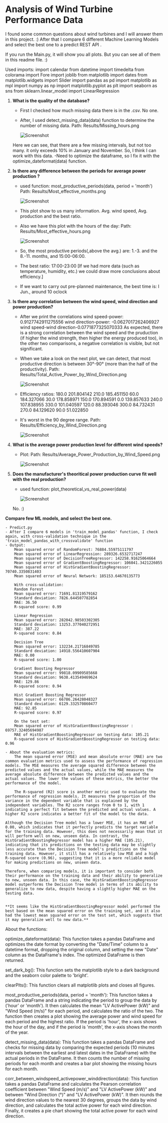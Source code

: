 # Analysis of Wind Turbine Performance Data

I found some common questions about wind turbines and I will answer them in this project. :)
After that I compare 6 different Machine Learning Models and select the best one to a predict REST API .

If you run the Main.py, it will show you all plots. But you can see all of them in this readme file. :)

Used imports:
    import calendar
    from datetime import timedelta
    from colorama import Fore
    import joblib
    from matplotlib import dates
    from matplotlib.widgets import Slider
    import pandas as pd
    import matplotlib as mpl
    import numpy as np
    import matplotlib.pyplot as plt
    import seaborn as sns
    from sklearn.linear_model import LinearRegression

1. **What is the quality of the database?**
    - First I checked how much missing data there is in the .csv. No one.
    - After, I used detect_missing_data(data) function to determine the number of missing data.
        Path: Results/Missing_hours.png

        ![Screenshot](Results/Missing_hours.png)

    Here we can see, that there are a few missing intervals, but not too many. it only exceeds 10% in January and November. So, I think I can work with this data.
    -Need to optimize the dataframe, so I fix it with the optimize_dateformat(data) function.

2. **Is there any difference between the periods for average power production ?**
    - used function: most_productive_periods(data, period = 'month')
        Path: Results/Most_effective_months.png

        ![Screenshot](Results/Most_effective_months.png)

    - This plot show to us many information. Avg. wind speed, Avg. production and the best ratio. 
    - Also we have this plot with the hours of the day:
        Path: Results/Most_effective_hours.png

        ![Screenshot](Results/Most_effective_hours.png)

    - So, the most productive periods(,above the avg.) are: 1.-3. and the 8.-11. months, and 15:00-06:00.
    - The best ratio: 17:00-23:00 [If we had more data (such as temperature, humidity, etc.) we could draw more conclusions about efficiency.]
    - If we want to carry out pre-planned maintenance, the best time is: I Jun., around 10 oclock

3. **Is there any correlation between the wind speed, wind direction and power production?**
    - After we print the correlations
        wind speed-power: 0.9127742911275556
        wind direction-power: -0.0627017262406927
        wind speed-wind direction-0.0771877325070333
    As expected, there is a strong correlation between the wind speed and the pruduction (if higher the wind strength, then higher the energy produced too), in the other two comparisons, a negative correlation is visible, but not significant.
    - When we take a look on the next plot, we can detect, that most productive direction is between 30°-90° (more than the half of the productivity).
        Path: Results/Total_Active_Power_by_Wind_Direction.png

        ![Screenshot](Results/Total_Active_Power_by_Wind_Direction.png)

    - Efficiency ratios:
        180.0                       201.804142
        210.0                       185.451150
        60.0                        184.327066
        30.0                        178.858971
        150.0                       170.894591
        0.0                         139.857633
        240.0                       107.838955
        330.0                       101.040597
        120.0                        88.393046
        300.0                        84.732431
        270.0                        84.129620
        90.0                         51.022850

    - It's worst in the 90 degree range.
        Path: Results/Efficiency_by_Wind_Direction.png

        ![Screenshot](Results/Efficiency_by_Wind_Direction.png)

4. **What is the average power production level for different wind speeds?**
    - Plot:
        Path: Results/Average_Power_Production_by_Wind_Speed.png


        ![Screenshot](Results/Average_Power_Production_by_Wind_Speed.png)

5. **Does the manufacturer's theoritical power production curve fit well with the real production?**
    - used function: plot_theoretical_vs_real_power(data)

        ![Screenshot](Results/Theoretical_vs_real_power.png)

    No. :)


**Compare few ML models, and select the best one.**

    - Predict.py
    - After I compare 6 models in 'train_model_pandas' function, I check again, with cross-validation technique in the  'train_model_pandas_with_crossvalidate' function
    - Output:
        Mean squared error of RandomForest: 76884.55975111797
        Mean squared error of LinearRegression: 289326.6532717247
        Mean squared error of DecisionTreeRegressor: 142258.91625064664
        Mean squared error of GradientBoostingRegressor: 106041.3421226055
        Mean squared error of HistGradientBoostingRegressor: 70740.3350831403
        Mean squared error of Neural Network: 185153.64670135773

        With cross-validation:
        Random Forest
        Mean squared error: 71691.81319579162
        Standard deviation: 7826.644507782854
        MAE: 36.50
        R-squared score: 0.99

        Linear Regression
        Mean squared error: 282042.98503302305
        Standard deviation: 13253.377040272951
        MAE: 387.22
        R-squared score: 0.84

        Decision Tree
        Mean squared error: 132234.21716849785
        Standard deviation: 14918.556410607904
        MAE: 0.00
        R-squared score: 1.00

        Gradient Boosting Regressor
        Mean squared error: 99818.09909585668
        Standard deviation: 9638.413549469624
        MAE: 129.86
        R-squared score: 0.94

        Hist Gradient Boosting Regressor
        Mean squared error: 66786.26428048327
        Standard deviation: 6129.332570860477
        MAE: 92.85
        R-squared score: 0.97

        On the test set:
        Mean squared error of HistGradientBoostingRegressor : 69757.32405694987
        MAE of HistGradientBoostingRegressor on testing data: 105.21
        R-squared score of HistGradientBoostingRegressor on testing data: 0.96

    - About the evaluation metrics:
        The mean squared error (MSE) and mean absolute error (MAE) are two common evaluation metrics used to assess the performance of regression models. The MSE measures the average squared difference between the predicted values and the actual values, while the MAE measures the average absolute difference between the predicted values and the actual values. The lower the values of these metrics, the better the performance of the model.

        The R-squared (R2) score is another metric used to evaluate the performance of regression models. It measures the proportion of the variance in the dependent variable that is explained by the independent variables. The R2 score ranges from 0 to 1, with 1 indicating a perfect fit between the predicted and actual values. A higher R2 score indicates a better fit of the model to the data.

    Although the Decision Tree model has a lower MSE, it has an MAE of 0.00, which indicates that it perfectly predicts the target variable for the training data. However, this does not necessarily mean that it will perform well on new, unseen data. In contrast, the HistGradientBoostingRegressor model has a higher MAE (105.21), indicating that its predictions on the testing data may be slightly less accurate than the Decision Tree model's predictions on the training data. However, it still has a relatively low MSE and a high R-squared score (0.96), suggesting that it is a more reliable model for making predictions on new, unseen data.

    Therefore, when comparing models, it is important to consider both their performance on the training data and their ability to generalize to new, unseen data. In this case, the HistGradientBoostingRegressor model outperforms the Decision Tree model in terms of its ability to generalize to new data, despite having a slightly higher MAE on the testing data.


    **It seems like the HistGradientBoostingRegressor model performed the best based on the mean squared error on the training set, and it also had the lowest mean squared error on the test set, which suggests that it may generalize well to new data.**


About the functions:

optimize_dateformat(data): This function takes a pandas DataFrame and optimizes the date format by converting the "Date/Time" column to a datetime format, dropping the original column, and setting the new "Date" column as the DataFrame's index. The optimized DataFrame is then returned.

set_dark_bg(): This function sets the matplotlib style to a dark background and the seaborn color palette to 'bright'.

clearPlts(): This function clears all matplotlib plots and closes all figures.

most_productive_periods(data, period = 'month'): This function takes a pandas DataFrame and a string indicating the period to group the data by ('hour' or 'month'). It then calculates the mean "LV ActivePower (kW)" and "Wind Speed (m/s)" for each period, and calculates the ratio of the two. The function then creates a plot showing the average power and wind speed for each period and the highest ratio. If the period is 'hour', the x-axis shows the hour of the day, and if the period is 'month', the x-axis shows the month of the year.

detect_missing_data(data): This function takes a pandas DataFrame and checks for missing data by comparing the expected periods (10 minutes intervals between the earliest and latest dates in the DataFrame) with the actual periods in the DataFrame. It then counts the number of missing periods for each month and creates a bar plot showing the missing hours for each month.

corr_between_windspeed_activepower_winddirection(data): This function takes a pandas DataFrame and calculates the Pearson correlation coefficient between "Wind Speed (m/s)" and "LV ActivePower (kW)" and between "Wind Direction (°)" and "LV ActivePower (kW)". It then rounds the wind direction values to the nearest 30 degrees, groups the data by wind direction, and calculates the total active power for each wind direction. Finally, it creates a pie chart showing the total active power for each wind direction.